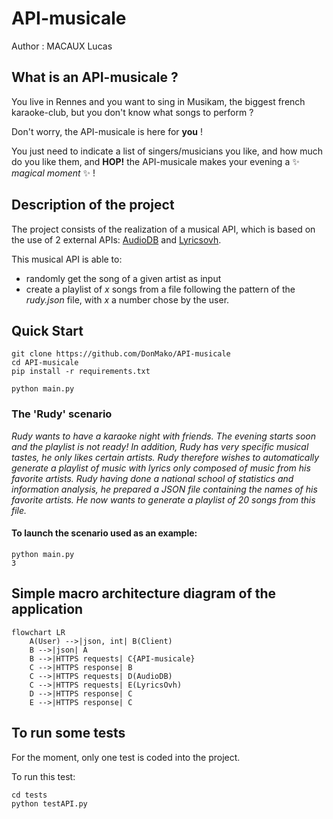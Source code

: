 # API-musicale

Author : MACAUX Lucas

## What is an API-musicale ?

You live in Rennes and you want to sing in Musikam, the biggest french karaoke-club, but you don't know what songs to perform ?

Don't worry, the API-musicale is here for **you** !

You just need to indicate a list of singers/musicians you like, and how much do you like them, and **HOP!** the API-musicale makes your evening a ✨ _magical moment_ ✨ !

## Description of the project

The project consists of the realization of a musical API, which is based on the use of 2 external APIs: [AudioDB](https://www.theaudiodb.com/api_guide.php) and [Lyricsovh](https://lyricsovh.docs.apiary.io/).

This musical API is able to:
* randomly get the song of a given artist as input
* create a playlist of _x_ songs from a file following the pattern of the _rudy.json_ file, with _x_ a number chose by the user.

## Quick Start

```
git clone https://github.com/DonMako/API-musicale
cd API-musicale
pip install -r requirements.txt

python main.py
```

### The 'Rudy' scenario

_Rudy wants to have a karaoke night with friends. The evening starts soon and the playlist is not ready! In addition, Rudy has very specific musical tastes, he only likes certain artists. Rudy therefore wishes to automatically generate a playlist of music with lyrics only composed of music from his favorite artists.
Rudy having done a national school of statistics and information analysis, he prepared a JSON file containing the names of his favorite artists.
He now wants to generate a playlist of 20 songs from this file._

#### To launch the scenario used as an example:

```
python main.py
3
```

## Simple macro architecture diagram of the application

```mermaid
flowchart LR
    A(User) -->|json, int| B(Client)
    B -->|json| A
    B -->|HTTPS requests| C{API-musicale}
    C -->|HTTPS response| B
    C -->|HTTPS requests| D(AudioDB)
    C -->|HTTPS requests| E(LyricsOvh)
    D -->|HTTPS response| C
    E -->|HTTPS response| C
```

## To run some tests

For the moment, only one test is coded into the project.

To run this test:

```
cd tests
python testAPI.py
```
